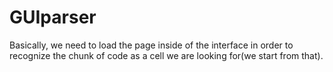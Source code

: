 GUIparser
=========
Basically, we need to load the page inside of the interface in order to recognize the chunk of code as a cell we are looking for(we start from that).